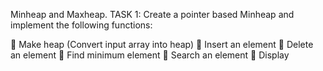 Minheap and Maxheap.
TASK 1:
Create a pointer based Minheap and implement the following functions:

 Make heap (Convert input array into heap)
 Insert an element
 Delete an element
 Find minimum element
 Search an element
 Display
